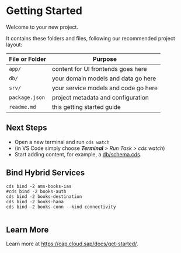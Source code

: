 # Getting Started

Welcome to your new project.

It contains these folders and files, following our recommended project layout:

File or Folder | Purpose
---------|----------
`app/` | content for UI frontends goes here
`db/` | your domain models and data go here
`srv/` | your service models and code go here
`package.json` | project metadata and configuration
`readme.md` | this getting started guide


## Next Steps

- Open a new terminal and run `cds watch`
- (in VS Code simply choose _**Terminal** > Run Task > cds watch_)
- Start adding content, for example, a [db/schema.cds](db/schema.cds).

## Bind Hybrid Services 

```shell
cds bind -2 ams-books-ias
#cds bind -2 books-auth
cds bind -2 books-destination
cds bind -2 books-hana
cds bind -2 books-conn --kind connectivity
 
```



## Learn More

Learn more at https://cap.cloud.sap/docs/get-started/.
